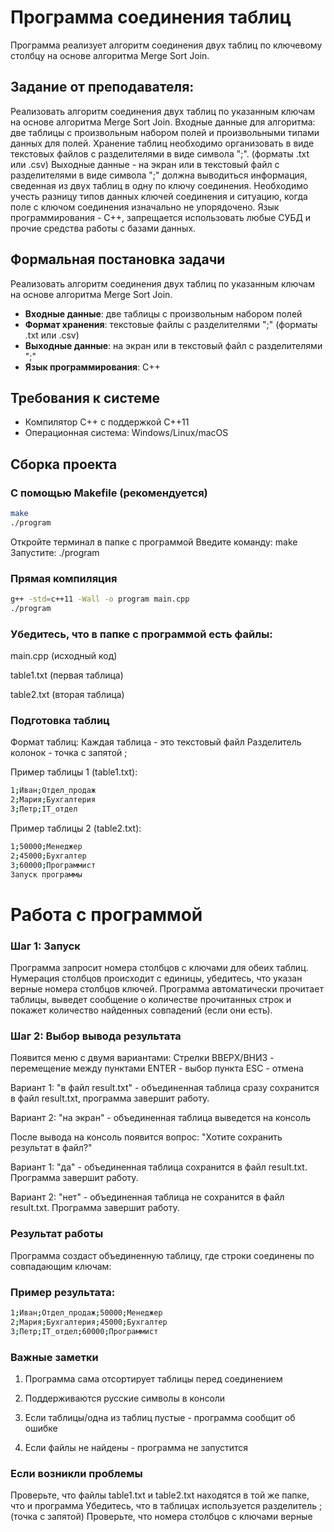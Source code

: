 # Программа соединения таблиц

Программа реализует алгоритм соединения двух таблиц по ключевому столбцу на основе алгоритма Merge Sort Join.

## Задание от преподавателя:

Реализовать алгоритм соединения двух таблиц по указанным ключам на основе алгоритма Merge Sort Join.
Входные данные для алгоритма: две таблицы с произвольным набором полей и произвольными типами данных для полей. Хранение таблиц необходимо организовать в виде текстовых файлов с разделителями в виде символа ";". (форматы .txt или .csv)
Выходные данные - на экран или в текстовый файл с разделителями в виде символа ";" должна выводиться информация, сведенная из двух таблиц в одну по ключу соединения.
Необходимо учесть разницу типов данных ключей соединения и ситуацию, когда поле с ключом соединения изначально не упорядочено.
Язык программирования - C++, запрещается использовать любые СУБД и прочие средства работы с базами данных.



## Формальная постановка задачи

Реализовать алгоритм соединения двух таблиц по указанным ключам на основе алгоритма Merge Sort Join. 
- **Входные данные**: две таблицы с произвольным набором полей
- **Формат хранения**: текстовые файлы с разделителями ";" (форматы .txt или .csv)
- **Выходные данные**: на экран или в текстовый файл с разделителями ";"
- **Язык программирования**: C++

## Требования к системе

- Компилятор C++ с поддержкой C++11
- Операционная система: Windows/Linux/macOS

## Сборка проекта

### С помощью Makefile (рекомендуется)
```bash
make
./program
```
Откройте терминал в папке с программой
Введите команду: make
Запустите: ./program

### Прямая компиляция
```bash
g++ -std=c++11 -Wall -o program main.cpp
./program
```

### Убедитесь, что в папке с программой есть файлы:

main.cpp (исходный код)

table1.txt (первая таблица)

table2.txt (вторая таблица)

### Подготовка таблиц
Формат таблиц:
Каждая таблица - это текстовый файл
Разделитель колонок - точка с запятой ;

Пример таблицы 1 (table1.txt):
``` bash
1;Иван;Отдел_продаж
2;Мария;Бухгалтерия  
3;Петр;IT_отдел
```
Пример таблицы 2 (table2.txt):
```bash
1;50000;Менеджер
2;45000;Бухгалтер
3;60000;Программист
Запуск программы
```


# Работа с программой
### Шаг 1: Запуск
Программа запросит номера столбцов с ключами для обеих таблиц. Нумерация столбцов происходит с единицы, убедитесь, что указан верные номера столбцов ключей.
Программа автоматически прочитает таблицы, выведет сообщение о количестве прочитанных строк и покажет количество найденных совпадений (если они есть).

### Шаг 2: Выбор вывода результата
Появится меню с двумя вариантами:
Стрелки ВВЕРХ/ВНИЗ - перемещение между пунктами
ENTER - выбор пункта
ESC - отмена

Вариант 1: "в файл result.txt" - объединенная таблица сразу сохранится в файл result.txt, программа завершит работу.

Вариант 2: "на экран" - объединенная таблица выведется на консоль

После вывода на консоль появится вопрос: "Хотите сохранить результат в файл?"

Вариант 1: "да" - объединенная таблица сохранится в файл result.txt. Программа завершит работу.

Вариант 2: "нет" - объединенная таблица не сохранится в файл result.txt. Программа завершит работу.

### Результат работы
Программа создаст объединенную таблицу, где строки соединены по совпадающим ключам:

### Пример результата:
```bash
1;Иван;Отдел_продаж;50000;Менеджер
2;Мария;Бухгалтерия;45000;Бухгалтер  
3;Петр;IT_отдел;60000;Программист
```

### Важные заметки
1. Программа сама отсортирует таблицы перед соединением

2. Поддерживаются русские символы в консоли

3. Если таблицы/одна из таблиц пустые - программа сообщит об ошибке

4. Если файлы не найдены - программа не запустится

### Если возникли проблемы
Проверьте, что файлы table1.txt и table2.txt находятся в той же папке, что и программа
Убедитесь, что в таблицах используется разделитель ; (точка с запятой)
Проверьте, что номера столбцов с ключами верные
